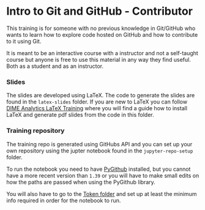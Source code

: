 # Intro to Git and GitHub - Contributor

This training is for someone with no previous knowledge in Git/GitHub who wants to learn how to explore code hosted on GitHub and how to contribute to it using Git.

It is meant to be an interactive course with a instructor and not a self-taught course but anyone is free to use this material in any way they find useful. Both as a student and as an instructor.

### Slides

The slides are developed using LaTeX. The code to generate the slides are found in the `latex-slides` folder. If you are new to LaTeX you can follow [DIME Analytics LaTeX Training](https://github.com/worldbank/DIME-LaTeX-Templates) where you will find a guide how to install LaTeX and generate pdf slides from the code in this folder.

### Training repository

The training repo is generated using GitHubs API and you can set up your own repository using the jupter notebook found in the `jupyter-repo-setup` folder.

To run the notebook you need to have [PyGithub](https://pygithub.readthedocs.io/) installed, but you cannot have a more recent version than `1.39` or you will have to make small edits on how the paths are passed when using the PyGithub library.

You will also have to go to the [Token folder](https://github.com/worldbank/dime-github-trainings/tree/master/GitHub-trainings/Common-Resources/token) and set up at least the minimum info required in order for the notebook to run.
